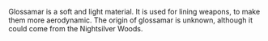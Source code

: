Glossamar is a soft and light material. It is used for lining weapons, to make them more aerodynamic. The origin of glossamar is unknown, although it could come from the Nightsilver Woods.
